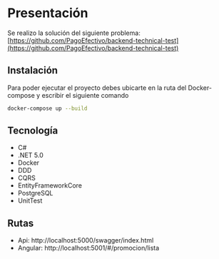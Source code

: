 # Presentación
Se realizo la solución del siguiente problema:
[https://github.com/PagoEfectivo/backend-technical-test](https://github.com/PagoEfectivo/backend-technical-test)

## Instalación

Para poder ejecutar el proyecto debes ubicarte en la ruta del Docker-compose y escribir el siguiente comando
```bash
docker-compose up --build
```


## Tecnología

* C#
* .NET 5.0
* Docker
* DDD
* CQRS
* EntityFrameworkCore
* PostgreSQL
* UnitTest

## Rutas
* Api: http://localhost:5000/swagger/index.html
* Angular: http://localhost:5001/#/promocion/lista